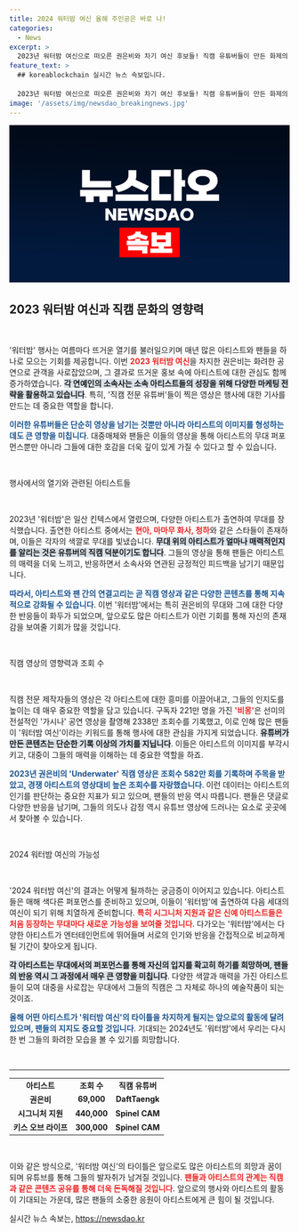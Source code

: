 ```yaml
---
title: 2024 워터밤 여신 올해 주인공은 바로 나!
categories:
  - News
excerpt: >
  2023년 워터밤 여신으로 떠오른 권은비와 차기 여신 후보들! 직캠 유튜버들이 만든 화제의 중심에서 대결이 펼쳐진다. 다음 여신의 주인공은 누가 될지, 뜨거운 여름의 판도를 증명할 연예계의 대서사시가 시작된다.
feature_text: >
  ## koreablockchain 실시간 뉴스 속보입니다.

  2023년 워터밤 여신으로 떠오른 권은비와 차기 여신 후보들! 직캠 유튜버들이 만든 화제의 중심에서 대결이 펼쳐진다. 다음 여신의 주인공은 누가 될지, 뜨거운 여름의 판도를 증명할 연예계의 대서사시가 시작된다.
image: '/assets/img/newsdao_breakingnews.jpg'
---
```


<p><img src="/assets/img/newsdao_breakingnews.jpg" alt="koreablockchain 속보" /></p>

<h2 data-ke-size="size26">2023 워터밤 여신과 직캠 문화의 영향력</h2>

<p data-ke-size="size16">&nbsp;</p>

<p>'워터밤' 행사는 여름마다 뜨거운 열기를 불러일으키며 매년 많은 아티스트와 팬들을 하나로 모으는 기회를 제공합니다. 이번 <b><span style="color: #ee2323;">2023 워터밤 여신</span></b>을 차지한 권은비는 화려한 공연으로 관객을 사로잡았으며, 그 결과로 뜨거운 홍보 속에 아티스트에 대한 관심도 함께 증가하였습니다. <b><span style="background-color: #21538527;">각 연예인의 소속사는 소속 아티스트들의 성장을 위해 다양한 마케팅 전략을 활용하고 있습니다</span></b>. 특히, '직캠 전문 유튜버'들이 찍은 영상은 행사에 대한 기사를 만드는 데 중요한 역할을 합니다. </p>

<p><b><span style="color: #1a5490;">이러한 유튜버들은 단순히 영상을 남기는 것뿐만 아니라 아티스트의 이미지를 형성하는 데도 큰 영향을 미칩니다</span></b>. 대중매체와 팬들은 이들의 영상을 통해 아티스트의 무대 퍼포먼스뿐만 아니라 그들에 대한 호감을 더욱 깊이 있게 가질 수 있다고 할 수 있습니다.</p>

<p data-ke-size="size16">&nbsp;</p>

<p>행사에서의 열기와 관련된 아티스트들</p>

<p data-ke-size="size16">&nbsp;</p>

<p>2023년 '워터밤'은 일산 킨텍스에서 열렸으며, 다양한 아티스트가 출연하여 무대를 장식했습니다. 출연한 아티스트 중에서는 <b><span style="color: #ee2323;">현아, 마마무 화사, 청하</span></b>와 같은 스타들이 존재하며, 이들은 각자의 색깔로 무대를 빛냈습니다. <b><span style="background-color: #21538527;">무대 위의 아티스트가 얼마나 매력적인지를 알리는 것은 유튜버의 직캠 덕분이기도 합니다</span></b>. 그들의 영상을 통해 팬들은 아티스트의 매력을 더욱 느끼고, 반응하면서 소속사와 연관된 긍정적인 피드백을 남기기 때문입니다. </p>

<p><b><span style="color: #1a5490;">따라서, 아티스트와 팬 간의 연결고리는 곧 직캠 영상과 같은 다양한 콘텐츠를 통해 지속적으로 강화될 수 있습니다</span></b>. 이번 '워터밤'에서는 특히 권은비의 무대와 그에 대한 다양한 반응들이 화두가 되었으며, 앞으로도 많은 아티스트가 이런 기회를 통해 자신의 존재감을 보여줄 기회가 많을 것입니다.</p>

<p data-ke-size="size16">&nbsp;</p>

<p>직캠 영상의 영향력과 조회 수</p>

<p data-ke-size="size16">&nbsp;</p>

<p>직캠 전문 제작자들의 영상은 각 아티스트에 대한 흥미를 이끌어내고, 그들의 인지도를 높이는 데 매우 중요한 역할을 담고 있습니다. 구독자 221만 명을 가진 <b><span style="color: #ee2323;">'비몽'</span></b>은 선미의 전설적인 '가시나' 공연 영상을 촬영해 2338만 조회수를 기록했고, 이로 인해 많은 팬들이 '워터밤 여신'이라는 키워드를 통해 행사에 대한 관심을 가지게 되었습니다. <b><span style="background-color: #21538527;">유튜버가 만든 콘텐츠는 단순한 기록 이상의 가치를 지닙니다</span></b>. 이들은 아티스트의 이미지를 부각시키고, 대중이 그들의 매력을 이해하는 데 중요한 역할을 하죠.</p>

<p><b><span style="color: #1a5490;">2023년 권은비의 'Underwater' 직캠 영상은 조회수 582만 회를 기록하며 주목을 받았고, 경쟁 아티스트의 영상대비 높은 조회수를 자랑했습니다</span></b>. 이런 데이터는 아티스트의 인기를 판단하는 중요한 지표가 되고 있으며, 팬들의 반응 역시 따릅니다. 팬들은 댓글로 다양한 반응을 남기며, 그들의 의도나 감정 역시 유튜브 영상에 드러나는 요소로 곳곳에서 찾아볼 수 있습니다.</p>

<p data-ke-size="size16">&nbsp;</p>

<p>2024 워터밤 여신의 가능성</p>

<p data-ke-size="size16">&nbsp;</p>

<p>'2024 워터밤 여신'의 결과는 어떻게 될까하는 궁금증이 이어지고 있습니다. 아티스트들은 매해 색다른 퍼포먼스를 준비하고 있으며, 이들이 '워터밤'에 출연하여 다음 세대의 여신이 되기 위해 치열하게 준비합니다. <b><span style="color: #ee2323;">특히 시그니처 지원과 같은 신예 아티스트들은 처음 등장하는 무대마다 새로운 가능성을 보여줄 것입니다</span></b>. 다가오는 '워터밤'에서는 다양한 아티스트가 엔터테인먼트에 뛰어들며 서로의 인기와 반응을 간접적으로 비교하게 될 기간이 찾아오게 됩니다.</p>

<p><b><span style="background-color: #21538527;">각 아티스트는 무대에서의 퍼포먼스를 통해 자신의 입지를 확고히 하기를 희망하며, 팬들의 반응 역시 그 과정에서 매우 큰 영향을 미칩니다</span></b>. 다양한 색깔과 매력을 가진 아티스트들이 모여 대중을 사로잡는 무대에서 그들의 직캠은 그 자체로 하나의 예술작품이 되는 것이죠.</p>

<p><b><span style="color: #1a5490;">올해 어떤 아티스트가 '워터밤 여신'의 타이틀을 차지하게 될지는 앞으로의 활동에 달려 있으며, 팬들의 지지도 중요할 것입니다</span></b>. 기대되는 2024년도 '워터밤'에서 우리는 다시 한 번 그들의 화려한 모습을 볼 수 있기를 희망합니다. </p>

<p data-ke-size="size16">&nbsp;</p>

<hr />

<table style="width: 100%; border-collapse: collapse;">
    <tr>
        <td style="text-align: center; height: 17px;"><b>아티스트</b></td>
        <td style="text-align: center; height: 17px;"><b>조회 수</b></td>
        <td style="text-align: center; height: 17px;"><b>직캠 유튜버</b></td>
    </tr>
    <tr>
        <td style="text-align: center; height: 17px;"><b>권은비</b></td>
        <td style="text-align: center; height: 17px;"><b>69,000</b></td>
        <td style="text-align: center; height: 17px;"><b>DaftTaengk</b></td>
    </tr>
    <tr>
        <td style="text-align: center; height: 17px;"><b>시그니처 지원</b></td>
        <td style="text-align: center; height: 17px;"><b>440,000</b></td>
        <td style="text-align: center; height: 17px;"><b>Spinel CAM</b></td>
    </tr>
    <tr>
        <td style="text-align: center; height: 17px;"><b>키스 오브 라이프</b></td>
        <td style="text-align: center; height: 17px;"><b>300,000</b></td>
        <td style="text-align: center; height: 17px;"><b>Spinel CAM</b></td>
    </tr>
</table>

<p data-ke-size="size16">&nbsp;</p>

<p>이와 같은 방식으로, '워터밤 여신'의 타이틀은 앞으로도 많은 아티스트의 희망과 꿈이 되며 유튜브를 통해 그들의 발자취가 남겨질 것입니다. <b><span style="color: #ee2323;">팬들과 아티스트의 관계는 직캠과 같은 콘텐츠 공유를 통해 더욱 돈독해질 것입니다</span></b>. 앞으로의 행사와 아티스트의 활동이 기대되는 가운데, 많은 팬들의 소중한 응원이 아티스트에게 큰 힘이 될 것입니다.</p>
실시간 뉴스 속보는, <a href="https://newsdao.kr" rel="dofollow">https://newsdao.kr</a>


